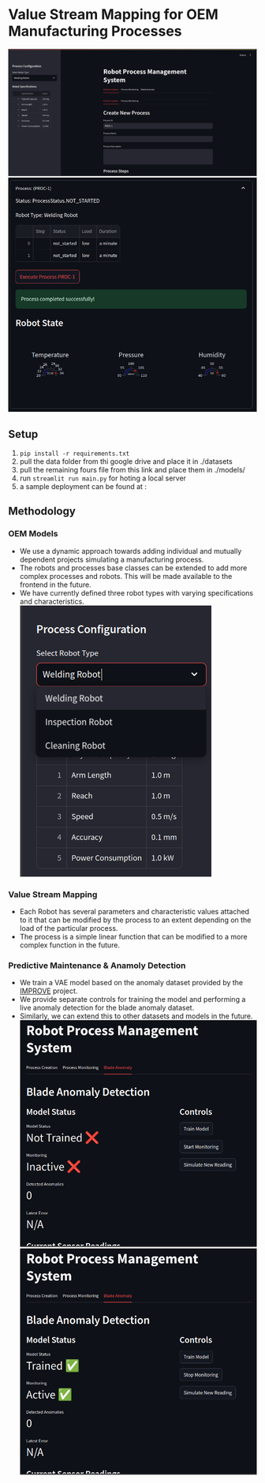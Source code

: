# Value Stream Mapping for OEM Manufacturing Processes
![alt text](./images/image.png)
![alt text](./images/image-1.png)
## Setup
1. `pip install -r requirements.txt`
2. pull the data folder from thi google drive and place it in ./datasets
3. pull the remaining fours file from this link and place them in ./models/
4. run `streamlit run main.py` for hoting a local server
5. a sample deployment can be found at : <coming soon>
## Methodology
### OEM Models
- We use a dynamic approach towards adding individual and mutually dependent projects simulating a manufacturing process. 
- The robots and processes base classes can be extended to add more complex processes and robots. This will be made available to the frontend in the future.
- We have currently defined three robot types with varying specifications and characteristics.
![alt text](./images/image-2.png)
### Value Stream Mapping
- Each Robot has several parameters and characteristic values attached to it that can be modified by the process to an extent depending on the load of the particular process.
- The process is a simple linear function that can be modified to a more complex function in the future.
### Predictive Maintenance & Anamoly Detection
- We train a VAE model based on the anomaly dataset provided by the [IMPROVE](https://www.improve-etn.eu/) project.
- We provide separate controls for training the model and performing a live anomaly detection for the blade anomaly dataset.
- Similarly, we can extend this to other datasets and models in the future.
![alt text](./images/image-3.png)
![alt text](./images/image-4.png)